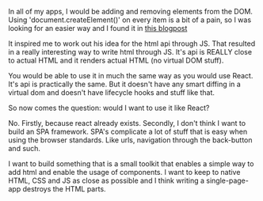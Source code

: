 In all of my apps, I would be adding and 
removing elements from the DOM. Using 'document.createElement()' on every item is a bit of a pain, so I was looking for 
an easier way and I found it in [this blogpost](https://medium.com/@julienetienne/declarative-templates-a-better-javascript-view-layer-f6a6ab5a7aa7)

It inspired me to work out his idea for the html api through JS. That resulted in a really interesting way to write html 
through JS. It's api is REALLY close to actual HTML and it renders actual HTML (no virtual DOM stuff).

You would be able to use it in much the same way as you would use React. It's api is practically the same. But it doesn't 
have any smart diffing in a virtual dom and doesn't have lifecycle hooks and stuff like that. 

So now comes the question: would I want to use it like React?

No. Firstly, because react already exists. Secondly, I don't think I want to build an SPA framework. SPA's complicate a
lot of stuff that is easy when using the browser standards. Like urls, navigation through the back-button and such.

I want to build something that is a small toolkit that enables a simple way to add html and enable the usage of components. 
I want to keep to native HTML, CSS and JS as close as possible and I think writing a single-page-app destroys the HTML parts.
